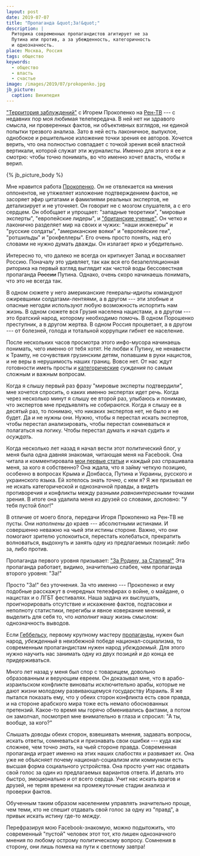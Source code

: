 ```yaml
---
layout: post
date: 2019-07-07
title: "Пропаганда &quot;За!&quot;"
description: |
  Риторика современных пропагандистов агитирует не за
  Путина или против, а за убежденность, категоричность
  и однозначность.
place: Москва, Россия
tags: общество
keywords:
  - общество
  - власть
  - счастье
image: /images/2019/07/prokopenko.jpg
jb_picture:
  caption: Википедия
---
```


["Территория заблуждений"](https://www.facebook.com/territoriyazabluzhdeniy/)
с Игорем Прокопенко на [Рен-ТВ](http://ren.tv/) --- с недавних пор моя любимая
телепередача. В ней нет ни здравого смысла, ни проверенных фактов, ни
объективных взглядов, ни единой попытки трезвого анализа. Зато в ней есть
лаконичное, выпуклое, однобокое и решительное изложение точки зрения
ее авторов. Хочется верить, что она полностью совпадает с точкой зрения
всей властной вертикали, которой служат эти журналисты. Именно для этого
я ее и смотрю: чтобы точно понимать, во что именно хочет власть, чтобы я верил.

{% jb_picture_body %}

<!--more-->

Мне нравится работа
[Прокопенко](https://ru.wikipedia.org/wiki/%D0%9F%D1%80%D0%BE%D0%BA%D0%BE%D0%BF%D0%B5%D0%BD%D0%BA%D0%BE,_%D0%98%D0%B3%D0%BE%D1%80%D1%8C_%D0%A1%D1%82%D0%B0%D0%BD%D0%B8%D1%81%D0%BB%D0%B0%D0%B2%D0%BE%D0%B2%D0%B8%D1%87).
Он не отвлекается на мнения оппонентов, не утяжеляет изложение подтверждением
фактов, не засоряет эфир цитатами и фамилиями реальных экспертов, не детализирует
и не уточняет. Он говорит не с мозгом слушателя, а с его сердцем. Он обобщает
и упрощает: "западные теоретики", "мировые эксперты", "европейские лидеры",
и ["британские ученые"](https://ru.wikipedia.org/wiki/%D0%91%D1%80%D0%B8%D1%82%D0%B0%D0%BD%D1%81%D0%BA%D0%B8%D0%B5_%D1%83%D1%87%D1%91%D0%BD%D1%8B%D0%B5).
Он четко и лаконично разделяет мир на своих и чужих: "наши инженеры" и
"русские солдаты", "американские вояки" и "европейские геи", "ротшильды"
и "рокфеллеры". Его очень просто понять, над его словами не нужно думать дважды.
Он излагает ярко и убедительно.

Интересно то, что далеко не всегда он критикует Запад и восхваляет Россию.
Поначалу это удивляет, так как вся его безапелляционная риторика на первый
взгляд выглядит как чистой воды бессовестная пропаганда <del>России</del> Путина.
Однако, очень скоро начинаешь понимать, что это не всегда так.

В одном сюжете у него американские генералы-идиоты командуют ожиревшими солдатами-лентяями,
а в другом --- эти злобные и опасные негодяи используют любую возможность
испортить нам жизнь. В одном сюжете вся Грузия населена нацистами, а в другом ---
это братский народ, которому необходимо помочь. В одном Порошенко преступник,
а в другом жертва. В одном Россия процветает, а в другом --- от болезней, голода
и тотальной коррупции гибнет ее население.

После нескольких часов просмотра этого инфо-мусора начинаешь понимать, чего
именно от тебя хотят. Не любви к Путину, не ненависти к Трампу, не сочувствия
грузинским детям, попавшим в руки нацистов, и не веры в нерушимость наших
границ. Вовсе нет. От нас ждут готовности иметь
просты и [категорические](https://psyera.ru/prostye-suzhdeniya-kategoricheskie-suzhdeniya_7734.htm)
_суждения_ по самым сложным и важным вопросам.

Когда я слышу первый раз фразу "мировые эксперты подтвердили", мне хочется
спросить, о каких именно экспертах идет речь. Когда через
несколько минут я слышу ее второй раз, улыбаюсь и понимаю, что экспертов мне предъявлять не
собираются. Когда я слышу ее в десятый раз, то понимаю, что никаких
экспертов нет, не было и не будет. Да и не нужны они. Нужно, чтобы я перестал
искать экспертов, чтобы перестал анализировать, чтобы перестал сомневаться
и полагаться на логику. Чтобы перестал думать и начал _судить_ и _осуждать_.

Когда несколько лет назад я начал вести этот политический блог, у меня была
одна давняя знакомая, читающая меня на Facebook. Она читала и комментировала
[мои первые статьи](/contents.html) и каждый раз спрашивала меня, за кого я собственно? Она ждала,
что я займу четкую позицию, особенно в вопросах Крыма и Донбасса, Путина и
Украины, русского и украинского языка. Ей хотелось знать _точно_, с кем я?
Я же призывал ее не искать категорической и однозначной правды, а видеть
противоречия и конфликты между разными _равноинтересными_ точками зрения. В итоге
она удалила меня из друзей со словами, дословно: "У тебя пустой блог!"

В отличие от моего блога, передачи Игоря Прокопенко на Рен-ТВ не пусты.
Они _наполнены_ до краев --- абсолютными истинами. И совершенно неважно на чьей
эти истины стороне. Важно, что они помогают зрителю успокоиться, перестать
колебаться, прекратить волноваться, выдохнуть и занять одну из предлагаемых
позиций: либо за, либо против.

Пропаганда первого уровня призывает: ["За Родину, за Сталина!"](https://ru.wikipedia.org/wiki/%D0%97%D0%B0_%D0%A0%D0%BE%D0%B4%D0%B8%D0%BD%D1%83,_%D0%B7%D0%B0_%D0%A1%D1%82%D0%B0%D0%BB%D0%B8%D0%BD%D0%B0!)
Эта пропаганда работает, видимо, значительно слабее, чем пропаганда второго уровня: "За!"

Просто "За!" без уточнения. За что именно --- Прокопенко и ему подобные расскажут
в очередных телеэфирах о войне, о майдане, о нацистах и о ЛГБТ фестивалях.
Наша задача их выслушать, проигнорировать отсутствие и искажение фактов, подтасовки
и неполноту статистики, перегибы и явное коверкание мнений, и выделить для себя
то, что _наполнит_ нашу жизнь смыслом: однозначность выводов.

Если [Геббельсу](https://ru.wikipedia.org/wiki/%D0%93%D0%B5%D0%B1%D0%B1%D0%B5%D0%BB%D1%8C%D1%81,_%D0%99%D0%BE%D0%B7%D0%B5%D1%84),
первому крупному мастеру
[пропаганды](https://ru.wikipedia.org/wiki/%D0%9F%D1%80%D0%BE%D0%BF%D0%B0%D0%B3%D0%B0%D0%BD%D0%B4%D0%B0),
нужен был народ, _убежденный_
в неизбежной победе национал-социализма, то современным пропагандистам
нужен народ _убеждаемый_. Для этого нужно научить нас занимать одну из
двух позиций и до конца ее придерживаться.

Много лет назад у меня был спор с товарищем, довольно образованным
и верующим евреем. Он доказывал мне, что в арабо-израильском конфликте виноваты
исключительно арабы, которые не дают жизни молодому развивающемуся государству Израиль.
Я же пытался показать ему, что у обеих сторон конфликта есть своя правда,
и на стороне арабского мира тоже есть немало обоснованных претензий. Какое-то время мы
горячо обменивались фактами, а потом он замолчал, посмотрел мне внимательно
в глаза и спросил: "А ты, вообще, за кого?"

Слышать доводы обеих сторон, взвешивать мнения, задавать вопросы, искать ответы,
сомневаться и признавать свои ошибки --- куда как сложнее, чем точно _знать_,
на чьей стороне правда. Современная пропаганда играет именно на этих наших слабостях
и развивает их. Она уже не объясняет почему национал-социализм или коммунизм
есть высшая форма социального устройства. Она просто учит нас отдавать свой голос
за один из предлагаемых вариантов ответа. И делать это быстро, эмоционально
и от всего сердца. Учит нас искать врагов и друзей, не теряя времени на
промежуточные стадии анализа и проверки фактов.

Обученным таким образом населением управлять значительно проще, чем теми, кто не
спешит отдавать свой голос за одну из "правд", а привык искать истину где-то _между_.

Перефразируя мою Facebook-знакомую, можно подытожить, что современный
"пустой" человек этот тот, кто лишен однозначного мнения
по любому острому политическому вопросу. Сомнения в сторону, они лишь
помеха на пути к светлому завтра!


